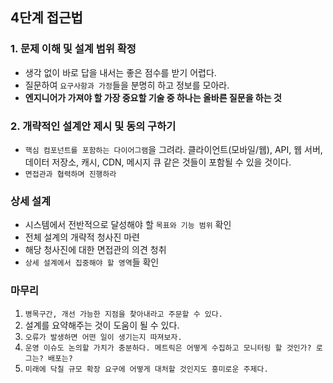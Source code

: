 ## 4단계 접근법

### 1. 문제 이해 및 설계 범위 확정

- 생각 없이 바로 답을 내서는 좋은 점수를 받기 어렵다.
- 질문하여 `요구사항과 가정`들을 분명히 하고 정보를 모아라.
- **엔지니어가 가져야 할 가장 중요할 기술 중 하나는 올바른 질문을 하는 것**

### 2. 개략적인 설계안 제시 및 동의 구하기

- `핵심 컴포넌트를 포함하는 다이어그램`을 그려라. 클라이언트(모바일/웹), API, 웹 서버, 데이터 저장소, 캐시, CDN, 메시지 큐 같은 것들이 포함될 수 있을 것이다.
- `면접관과 협력하며 진행하라`

### 상세 설계

- 시스템에서 전반적으로 달성해야 할 `목표와 기능 범위` 확인
- 전체 설계의 개략적 청사진 마련
- 해당 청사진에 대한 면접관의 의견 청취
- `상세 설계에서 집중해야 할 영역`들 확인

### 마무리

1. `병목구간, 개선 가능한 지점을 찾아내라고 주문할 수 있다.`
2. 설계를 요약해주는 것이 도움이 될 수 있다.
3. `오류가 발생하면 어떤 일이 생기는지 따져보자.`
4. `운영 이슈도 논의할 가치가 충분하다. 메트릭은 어떻게 수집하고 모니터링 할 것인가? 로그는? 배포는?`
5. `미래에 닥칠 규모 확장 요구에 어떻게 대처할 것인지도 흥미로운 주제다.`